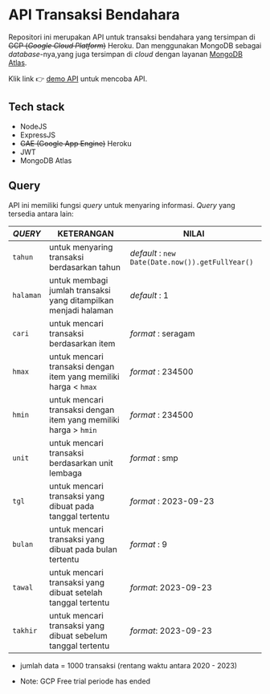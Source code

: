 # API Transaksi Bendahara

Repositori ini merupakan API untuk transaksi bendahara yang tersimpan di ~~GCP (_Google Cloud Platform_)~~ Heroku. Dan menggunakan MongoDB sebagai _database_-nya,yang juga tersimpan di _cloud_ dengan layanan [MongoDB Atlas]().

Klik link 👉 [demo API](https://bendahara-7a500c37faff.herokuapp.com/api/pengguna/1/transaksi) untuk mencoba API.

## Tech stack

- NodeJS
- ExpressJS
- ~~GAE (Google App Engine)~~ Heroku
- JWT
- MongoDB Atlas

## Query

API ini memiliki fungsi _query_ untuk menyaring informasi. _Query_ yang tersedia antara lain:

| _QUERY_   | KETERANGAN                                                       | NILAI                                            |
| --------- | ---------------------------------------------------------------- | ------------------------------------------------ |
| `tahun`   | untuk menyaring transaksi berdasarkan tahun                      | _default_ : `new Date(Date.now()).getFullYear()` |
| `halaman` | untuk membagi jumlah transaksi yang ditampilkan menjadi halaman  | _default_ : 1                                    |
| `cari`    | untuk mencari transaksi berdasarkan item                         | _format_ : seragam                               |
| `hmax`    | untuk mencari transaksi dengan item yang memiliki harga < `hmax` | _format_ : 234500                                |
| `hmin`    | untuk mencari transaksi dengan item yang memiliki harga > `hmin` | _format_ : 234500                                |
| `unit`    | untuk mencari transaksi berdasarkan unit lembaga                 | _format_ : smp                                   |
| `tgl`     | untuk mencari transaksi yang dibuat pada tanggal tertentu        | _format_ : 2023-09-23                            |
| `bulan`   | untuk mencari transaksi yang dibuat pada bulan tertentu          | _format_ : 9                                     |
| `tawal`   | untuk mencari transaksi yang dibuat setelah tanggal tertentu     | _format_: 2023-09-23                             |
| `takhir`  | untuk mencari transaksi yang dibuat sebelum tanggal tertentu     | _format_: 2023-09-23                             |

- jumlah data = 1000 transaksi (rentang waktu antara 2020 - 2023)

* Note: GCP Free trial periode has ended
